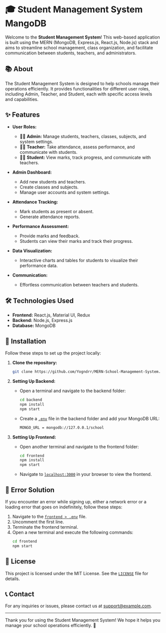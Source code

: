 # 🎓 Student Management System MangoDB

Welcome to the **Student Management System**! This web-based application is built using the MERN (MongoDB, Express.js, React.js, Node.js) stack and aims to streamline school management, class organization, and facilitate communication between students, teachers, and administrators.

## 📚 About

The Student Management System is designed to help schools manage their operations efficiently. It provides functionalities for different user roles, including Admin, Teacher, and Student, each with specific access levels and capabilities.

## ✨ Features

- **User Roles:** 
  - 👨‍💼 **Admin:** Manage students, teachers, classes, subjects, and system settings.
  - 👩‍🏫 **Teacher:** Take attendance, assess performance, and communicate with students.
  - 👨‍🎓 **Student:** View marks, track progress, and communicate with teachers.

- **Admin Dashboard:** 
  - Add new students and teachers.
  - Create classes and subjects.
  - Manage user accounts and system settings.

- **Attendance Tracking:** 
  - Mark students as present or absent.
  - Generate attendance reports.

- **Performance Assessment:** 
  - Provide marks and feedback.
  - Students can view their marks and track their progress.

- **Data Visualization:** 
  - Interactive charts and tables for students to visualize their performance data.

- **Communication:** 
  - Effortless communication between teachers and students.

## 🛠️ Technologies Used

- **Frontend:** React.js, Material UI, Redux
- **Backend:** Node.js, Express.js
- **Database:** MongoDB

## 🚀 Installation

Follow these steps to set up the project locally:

1. **Clone the repository:**
    ```sh
    git clone https://github.com/Yogndrr/MERN-School-Management-System.git
    ```

2. **Setting Up Backend:**
    - Open a terminal and navigate to the backend folder:
        ```sh
        cd backend
        npm install
        npm start
        ```
    - Create a [`.env`](command:_github.copilot.openSymbolFromReferences?%5B%22.env%22%2C%5B%7B%22uri%22%3A%7B%22%24mid%22%3A1%2C%22fsPath%22%3A%22c%3A%5C%5CUsers%5C%5CTalha%20PC%5C%5CTAS_MAN%5C%5CStudent-Management-System-MangoDB%5C%5CTAS_MAN%5C%5Cbackend%5C%5Cindex.js%22%2C%22_sep%22%3A1%2C%22external%22%3A%22file%3A%2F%2F%2Fc%253A%2FUsers%2FTalha%2520PC%2FTAS_MAN%2FStudent-Management-System-MangoDB%2FTAS_MAN%2Fbackend%2Findex.js%22%2C%22path%22%3A%22%2Fc%3A%2FUsers%2FTalha%20PC%2FTAS_MAN%2FStudent-Management-System-MangoDB%2FTAS_MAN%2Fbackend%2Findex.js%22%2C%22scheme%22%3A%22file%22%7D%2C%22pos%22%3A%7B%22line%22%3A8%2C%22character%22%3A20%7D%7D%2C%7B%22uri%22%3A%7B%22%24mid%22%3A1%2C%22fsPath%22%3A%22c%3A%5C%5CUsers%5C%5CTalha%20PC%5C%5CTAS_MAN%5C%5CStudent-Management-System-MangoDB%5C%5CTAS_MAN%5C%5CREADME.md%22%2C%22_sep%22%3A1%2C%22external%22%3A%22file%3A%2F%2F%2Fc%253A%2FUsers%2FTalha%2520PC%2FTAS_MAN%2FStudent-Management-System-MangoDB%2FTAS_MAN%2FREADME.md%22%2C%22path%22%3A%22%2Fc%3A%2FUsers%2FTalha%20PC%2FTAS_MAN%2FStudent-Management-System-MangoDB%2FTAS_MAN%2FREADME.md%22%2C%22scheme%22%3A%22file%22%7D%2C%22pos%22%3A%7B%22line%22%3A49%2C%22character%22%3A21%7D%7D%2C%7B%22uri%22%3A%7B%22%24mid%22%3A1%2C%22fsPath%22%3A%22c%3A%5C%5CUsers%5C%5CTalha%20PC%5C%5CTAS_MAN%5C%5CStudent-Management-System-MangoDB%5C%5CTAS_MAN%5C%5CREADME.md%22%2C%22_sep%22%3A1%2C%22external%22%3A%22file%3A%2F%2F%2Fc%253A%2FUsers%2FTalha%2520PC%2FTAS_MAN%2FStudent-Management-System-MangoDB%2FTAS_MAN%2FREADME.md%22%2C%22path%22%3A%22%2Fc%3A%2FUsers%2FTalha%20PC%2FTAS_MAN%2FStudent-Management-System-MangoDB%2FTAS_MAN%2FREADME.md%22%2C%22scheme%22%3A%22file%22%7D%2C%22pos%22%3A%7B%22line%22%3A72%2C%22character%22%3A31%7D%7D%5D%5D "Go to definition") file in the backend folder and add your MongoDB URL:
        ```sh
        MONGO_URL = mongodb://127.0.0.1/school
        ```

3. **Setting Up Frontend:**
    - Open another terminal and navigate to the frontend folder:
        ```sh
        cd frontend
        npm install
        npm start
        ```
    - Navigate to [`localhost:3000`](command:_github.copilot.openSymbolFromReferences?%5B%22localhost%3A3000%22%2C%5B%7B%22uri%22%3A%7B%22%24mid%22%3A1%2C%22fsPath%22%3A%22c%3A%5C%5CUsers%5C%5CTalha%20PC%5C%5CTAS_MAN%5C%5CStudent-Management-System-MangoDB%5C%5CTAS_MAN%5C%5Cfrontend%5C%5CREADME.md%22%2C%22_sep%22%3A1%2C%22external%22%3A%22file%3A%2F%2F%2Fc%253A%2FUsers%2FTalha%2520PC%2FTAS_MAN%2FStudent-Management-System-MangoDB%2FTAS_MAN%2Ffrontend%2FREADME.md%22%2C%22path%22%3A%22%2Fc%3A%2FUsers%2FTalha%20PC%2FTAS_MAN%2FStudent-Management-System-MangoDB%2FTAS_MAN%2Ffrontend%2FREADME.md%22%2C%22scheme%22%3A%22file%22%7D%2C%22pos%22%3A%7B%22line%22%3A11%2C%22character%22%3A13%7D%7D%2C%7B%22uri%22%3A%7B%22%24mid%22%3A1%2C%22fsPath%22%3A%22c%3A%5C%5CUsers%5C%5CTalha%20PC%5C%5CTAS_MAN%5C%5CStudent-Management-System-MangoDB%5C%5CTAS_MAN%5C%5CREADME.md%22%2C%22_sep%22%3A1%2C%22external%22%3A%22file%3A%2F%2F%2Fc%253A%2FUsers%2FTalha%2520PC%2FTAS_MAN%2FStudent-Management-System-MangoDB%2FTAS_MAN%2FREADME.md%22%2C%22path%22%3A%22%2Fc%3A%2FUsers%2FTalha%20PC%2FTAS_MAN%2FStudent-Management-System-MangoDB%2FTAS_MAN%2FREADME.md%22%2C%22scheme%22%3A%22file%22%7D%2C%22pos%22%3A%7B%22line%22%3A63%2C%22character%22%3A18%7D%7D%5D%5D "Go to definition") in your browser to view the frontend.

## 🐞 Error Solution

If you encounter an error while signing up, either a network error or a loading error that goes on indefinitely, follow these steps:

1. Navigate to the [`frontend > .env`](command:_github.copilot.openSymbolFromReferences?%5B%22frontend%20%3E%20.env%22%2C%5B%7B%22uri%22%3A%7B%22%24mid%22%3A1%2C%22fsPath%22%3A%22c%3A%5C%5CUsers%5C%5CTalha%20PC%5C%5CTAS_MAN%5C%5CStudent-Management-System-MangoDB%5C%5CTAS_MAN%5C%5CREADME.md%22%2C%22_sep%22%3A1%2C%22external%22%3A%22file%3A%2F%2F%2Fc%253A%2FUsers%2FTalha%2520PC%2FTAS_MAN%2FStudent-Management-System-MangoDB%2FTAS_MAN%2FREADME.md%22%2C%22path%22%3A%22%2Fc%3A%2FUsers%2FTalha%20PC%2FTAS_MAN%2FStudent-Management-System-MangoDB%2FTAS_MAN%2FREADME.md%22%2C%22scheme%22%3A%22file%22%7D%2C%22pos%22%3A%7B%22line%22%3A72%2C%22character%22%3A20%7D%7D%5D%5D "Go to definition") file.
2. Uncomment the first line.
3. Terminate the frontend terminal.
4. Open a new terminal and execute the following commands:
    ```sh
    cd frontend
    npm start
    ```

## 📄 License

This project is licensed under the MIT License. See the [`LICENSE`](command:_github.copilot.openRelativePath?%5B%7B%22scheme%22%3A%22file%22%2C%22authority%22%3A%22%22%2C%22path%22%3A%22%2FC%3A%2FUsers%2FTalha%20PC%2FTAS_MAN%2FStudent-Management-System-MangoDB%2FLICENSE%22%2C%22query%22%3A%22%22%2C%22fragment%22%3A%22%22%7D%5D "c:\Users\Talha PC\TAS_MAN\Student-Management-System-MangoDB\LICENSE") file for details.

## 📞 Contact

For any inquiries or issues, please contact us at [support@example.com](mailto:support@example.com).

---

Thank you for using the Student Management System! We hope it helps you manage your school operations efficiently. 🎉